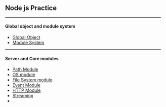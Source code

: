 <h2>Node js Practice </h1> <hr>

<h4>Global object and module system</h4>
<ul>
    <li><a href='https://github.com/fahimahammed/node-practice/blob/main/index.js'>Global Object</a></li>
    <li><a href='https://github.com/fahimahammed/node-practice/blob/main/people.js'>Module System</a></li>
</ul>

<hr>
<h4>Server and Core modules</h4>
<ul>
    <li><a href='https://github.com/fahimahammed/node-practice/blob/main/Lesson-5/path.js'> Path Module</a></li>
    <li><a href='https://github.com/fahimahammed/node-practice/blob/main/Lesson-5/os.js'>OS module</a></li>
    <li><a href='https://github.com/fahimahammed/node-practice/blob/main/Lesson-5/fs.js'>File System module</a></li>
    <li><a href='https://github.com/fahimahammed/node-practice/blob/main/Lesson-5/event.js'>Event Module</a></li>
    <li><a href='https://github.com/fahimahammed/node-practice/blob/main/Lesson-5/http.js'>HTTP Module</a></li>
    <li><a href='https://github.com/fahimahammed/node-practice/blob/main/Lesson-6/stream.js'>Streaming</a></li>
    <li><a href='https://github.com/fahimahammed/node-practice/blob/main/Lesson-6/'></a></li>
</ul>